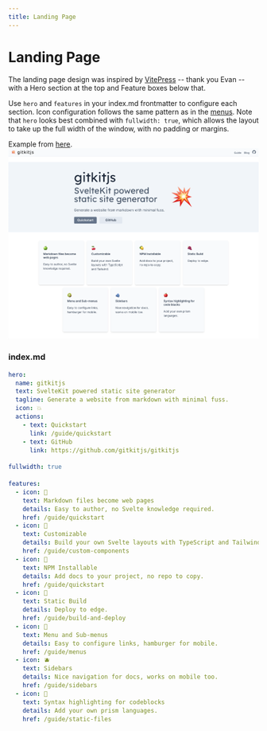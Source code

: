 ```yaml
---
title: Landing Page
---
```


# Landing Page

The landing page design was inspired by [VitePress](https://vitepress.dev/) -- thank you Evan -- with a Hero section at the top and Feature boxes below that.

Use `hero` and `features` in your index.md frontmatter to configure each section. Icon configuration follows the same pattern as in the [menus](menus). Note that `hero` looks best combined with `fullwidth: true`, which allows the layout to take up the full width of the window, with no padding or margins.

Example from [here](https://github.com/gitkitjs/gitkitjs/blob/main/static/files/index.md?plain=1). 
![Landing page screenshot](images/landing-page.png)

### index.md

```yaml
hero:
  name: gitkitjs
  text: SvelteKit powered static site generator
  tagline: Generate a website from markdown with minimal fuss.
  icon: 💥
  actions:
    - text: Quickstart
      link: /guide/quickstart
    - text: GitHub
      link: https://github.com/gitkitjs/gitkitjs

fullwidth: true

features:
  - icon: 🍏
    text: Markdown files become web pages
    details: Easy to author, no Svelte knowledge required.
    href: /guide/quickstart
  - icon: 🍒
    text: Customizable
    details: Build your own Svelte layouts with TypeScript and Tailwind.
    href: /guide/custom-components
  - icon: 🍋
    text: NPM Installable
    details: Add docs to your project, no repo to copy.
    href: /guide/quickstart
  - icon: 🍇
    text: Static Build
    details: Deploy to edge.
    href: /guide/build-and-deploy
  - icon: 🥝
    text: Menu and Sub-menus
    details: Easy to configure links, hamburger for mobile.
    href: /guide/menus
  - icon: 🫐
    text: Sidebars
    details: Nice navigation for docs, works on mobile too.
    href: /guide/sidebars
  - icon: 🍎
    text: Syntax highlighting for codeblocks
    details: Add your own prism languages.
    href: /guide/static-files
```
